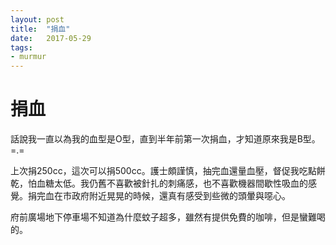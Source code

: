 ```yaml
---
layout: post
title:  "捐血"
date:   2017-05-29
tags:
- murmur
---
```

# 捐血

話說我一直以為我的血型是O型，直到半年前第一次捐血，才知道原來我是B型。=.=

上次捐250cc，這次可以捐500cc。護士頗謹慎，抽完血還量血壓，督促我吃點餅乾，怕血糖太低。我仍舊不喜歡被針扎的刺痛感，也不喜歡機器間歇性吸血的感覺。捐完血在市政府附近晃晃的時候，還真有感受到些微的頭暈與噁心。

府前廣場地下停車場不知道為什麼蚊子超多，雖然有提供免費的咖啡，但是蠻難喝的。